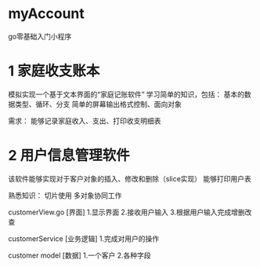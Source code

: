 # myAccount
go零基础入门小程序

# 1 家庭收支账本
模拟实现一个基于文本界面的“家庭记账软件”
学习简单的知识，包括：
基本的数据类型、循环、分支
简单的屏幕输出格式控制、面向对象

需求：
能够记录家庭收入、支出、打印收支明细表

# 2 用户信息管理软件
该软件能够实现对于客户对象的插入、修改和删除（slice实现）
能够打印用户表

熟悉知识：
切片使用
多对象协同工作


customerView.go [界面]
1.显示界面
2.接收用户输入
3.根据用户输入完成增删改查

customerService [业务逻辑]
1.完成对用户的操作

customer model [数据]
1.一个客户
2.各种字段
